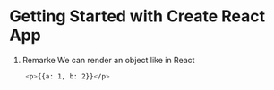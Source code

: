 # Getting Started with Create React App

1. Remarke 
We can render an object like in React

```bash
    <p>{{a: 1, b: 2}}</p>
```